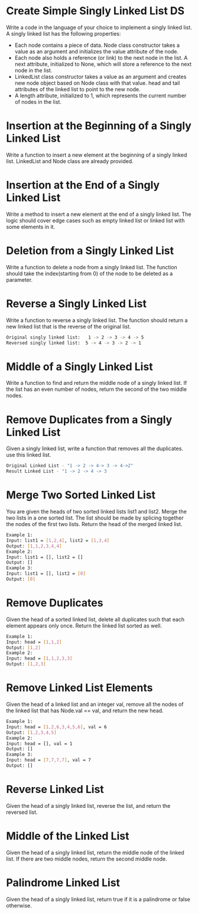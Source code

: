 # Create Simple Singly Linked List DS

Write a code in the language of your choice to implement a singly linked list. A singly linked list has the following properties:
* Each node contains a piece of data. Node class constructor  takes a value as an argument and initializes the value attribute of the node.
* Each node also holds a reference (or link) to the next node in the list. A  next attribute, initialized to None, which will store a reference to the next node in the list.
* LinkedList class constructor takes a value as an argument and creates new node object based on Node class with that value.
head and tail attributes of the linked list to point to the new node.
* A length attribute, initialized to 1, which represents the current number of nodes in the list.

# Insertion at the Beginning of a Singly Linked List

Write a function to insert a new element at the beginning of a singly linked list. LinkedList and Node class are already provided.

# Insertion at the End of a Singly Linked List

Write a method to insert a new element at the end of a singly linked list. The logic should cover edge cases such as empty linked list or linked list with some elements in it.

# Deletion from a Singly Linked List

Write a function to delete a node from a singly linked list. The function should take the index(starting from 0) of the node to be deleted as a parameter.

# Reverse a Singly Linked List

Write a function to reverse a singly linked list. The function should return a new linked list that is the reverse of the original list.

```sh
Original singly linked list:   1 -> 2 -> 3 -> 4 -> 5
Reversed singly linked list:  5 -> 4 -> 3 -> 2 -> 1
```

# Middle of a Singly Linked List

Write a function to find and return the middle node of a singly linked list. If the list has an even number of nodes, return the second of the two middle nodes.

# Remove Duplicates from a Singly Linked List

Given a singly linked list, write a function that removes all the duplicates. use this linked list.

```sh
Original Linked List - "1 -> 2 -> 4-> 3 -> 4->2"
Result Linked List - "1 -> 2 -> 4 -> 3
```

# Merge Two Sorted Linked List

You are given the heads of two sorted linked lists list1 and list2. 
Merge the two lists in a one sorted list. The list should be made by splicing together the nodes of the first two lists.
Return the head of the merged linked list.

```sh
Example 1: 
Input: list1 = [1,2,4], list2 = [1,3,4]
Output: [1,1,2,3,4,4]
Example 2:
Input: list1 = [], list2 = []
Output: []
Example 3: 
Input: list1 = [], list2 = [0]
Output: [0]
```

# Remove Duplicates

Given the head of a sorted linked list, delete all duplicates such that each element appears only once. Return the linked list sorted as well. 

```sh
Example 1:
Input: head = [1,1,2]
Output: [1,2]
Example 2:
Input: head = [1,1,2,3,3]
Output: [1,2,3]
```

# Remove Linked List Elements

Given the head of a linked list and an integer val, remove all the nodes of the linked list that has Node.val == val, and return the new head.

```sh
Example 1:
Input: head = [1,2,6,3,4,5,6], val = 6
Output: [1,2,3,4,5]
Example 2:
Input: head = [], val = 1
Output: []
Example 3:
Input: head = [7,7,7,7], val = 7
Output: []
```

# Reverse Linked List

Given the head of a singly linked list, reverse the list, and return the reversed list.

# Middle of the Linked List

Given the head of a singly linked list, return the middle node of the linked list.
If there are two middle nodes, return the second middle node.

# Palindrome Linked List

Given the head of a singly linked list, return true if it is a palindrome or false otherwise.